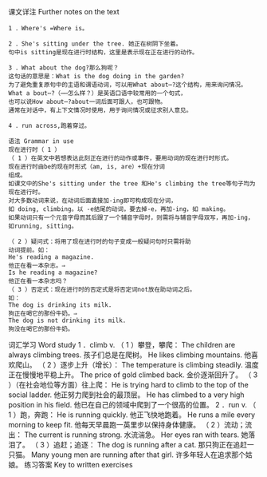 课文详注 Further notes on the text 
```
1 ．Where's =Where is。 

2 ．She's sitting under the tree. 她正在树阴下坐着。 
句中is sitting是现在进行时结构，这里是表示现在正在进行的动作。 

3 ．What about the dog?那么狗呢？ 
这句话的意思是：What is the dog doing in the garden?
为了避免重复原句中的主语和谓语动词，可以用What about⋯?这个结构，用来询问情况。
What a bout⋯?（⋯⋯怎么样？）是英语口语中较常用的一个句式，
也可以说How about⋯?about一词后面可跟人，也可跟物。
通常在对话中，有上下文情况时使用，用于询问情况或征求别人意见。 

4 ．run across,跑着穿过。 
```
```
语法 Grammar in use 
现在进行时（ 1 ） 
（ 1 ）在英文中若想表达此刻正在进行的动作或事件，要用动词的现在进行时形式。
现在进行时由be的现在时形式（am, is, are）+现在分词 
组成。
如课文中的She's sitting under the tree 和He's climbing the tree等句子均为现在进行时。
对大多数动词来说，在动词后面直接加-ing即可构成现在分词，
如 doing, climbing。以 -e结尾的动词，要去掉-e，再加-ing，如 making。 
如果动词只有一个元音字母而其后跟了一个辅音字母时，则需将与辅音字母双写，再加-ing，如running, sitting。 

（ 2 ）疑问式：将用了现在进行时的句子变成一般疑问句时只需将助 
动词提前。如： 
He's reading a magazine. 
他正在看一本杂志。⇒ 
Is he reading a magazine? 
他正在看一本杂志吗？ 
（ 3 ）否定式：现在进行时的否定式是将否定词not放在助动词之后。 
如： 
The dog is drinking its milk. 
狗正在喝它的那份牛奶。⇒ 
The dog is not drinking its milk. 
狗没在喝它的那份牛奶。 
```
词汇学习 Word study 
1 ．climb v. 
（ 1 ）攀登，攀爬： 
The children are always climbing trees. 
孩子们总是在爬树。 
He likes climbing mountains. 
他喜欢爬山。 
（ 2 ）逐步上升（增长）： 
The temperature is climbing steadily. 
温度正在慢慢地平稳上升。 
The price of gold climbed back. 
金价逐渐回升了。 
（ 3 ）（在社会地位等方面）往上爬： 
He is trying hard to climb to the top of the social ladder. 
他正努力爬到社会的最顶层。 
He has climbed to a very high position in his field. 
他已在自己的领域中爬到了一个很高的位置。 
2 ．run v. 
（ 1 ）跑，奔跑： 
He is running quickly. 
他正飞快地跑着。 
He runs a mile every morning to keep fit. 
他每天早晨跑一英里步以保持身体健康。 
（ 2 ）流动；流出： 
The current is running strong. 
水流湍急。 
Her eyes ran with tears. 
她落泪了。 
（ 3 ）追赶；追逐： 
The dog is running after a cat. 
那只狗正在追赶一只猫。 
Many young men are running after that girl. 
许多年轻人在追求那个姑娘。 
练习答案 Key to written exercises 